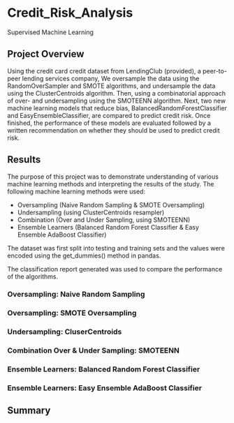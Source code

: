 # Credit_Risk_Analysis
Supervised Machine Learning

## Project Overview
Using the credit card credit dataset from LendingClub (provided), a peer-to-peer lending services company, We oversample the data using the RandomOverSampler and SMOTE algorithms, and undersample the data using the ClusterCentroids algorithm. Then, using a combinatorial approach of over- and undersampling using the SMOTEENN algorithm. Next, two new machine learning models that reduce bias, BalancedRandomForestClassifier and EasyEnsembleClassifier, are compared to predict credit risk. Once finished, the performance of these models are evaluated followed by a written recommendation on whether they should be used to predict credit risk.



## Results
The purpose of this project was to demonstrate understanding of various machine learning methods and interpreting the results of the study. 
The following machine learning methods were used:
* Oversampling (Naive Random Sampling & SMOTE Oversampling)
* Undersampling (using ClusterCentroids resampler)
* Combination (Over and Under Sampling, using SMOTEENN)
* Ensemble Learners (Balanced Random Forest Classifier & Easy Ensemble AdaBoost Classifier)

The dataset was first split into testing and training sets and the values were encoded using the get_dummies() method in pandas.

The classification report generated was used to compare the performance of the algorithms.

### Oversampling: Naive Random Sampling

### Oversampling: SMOTE Oversampling

### Undersampling: CluserCentroids 

### Combination Over & Under Sampling: SMOTEENN

### Ensemble Learners: Balanced Random Forest Classifier

### Ensemble Learners: Easy Ensemble AdaBoost Classifier

## Summary

